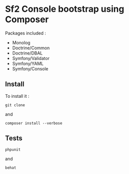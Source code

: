 Sf2 Console bootstrap using Composer
=======================================

Packages included :

- Monolog
- Doctrine/Common
- Doctrine/DBAL
- Symfony/Validator
- Symfony/YAML
- Symfony/Console

Install
------

To install it :

`git clone`

and

`composer install --verbose`

Tests
-----

`phpunit`

and

`behat`

